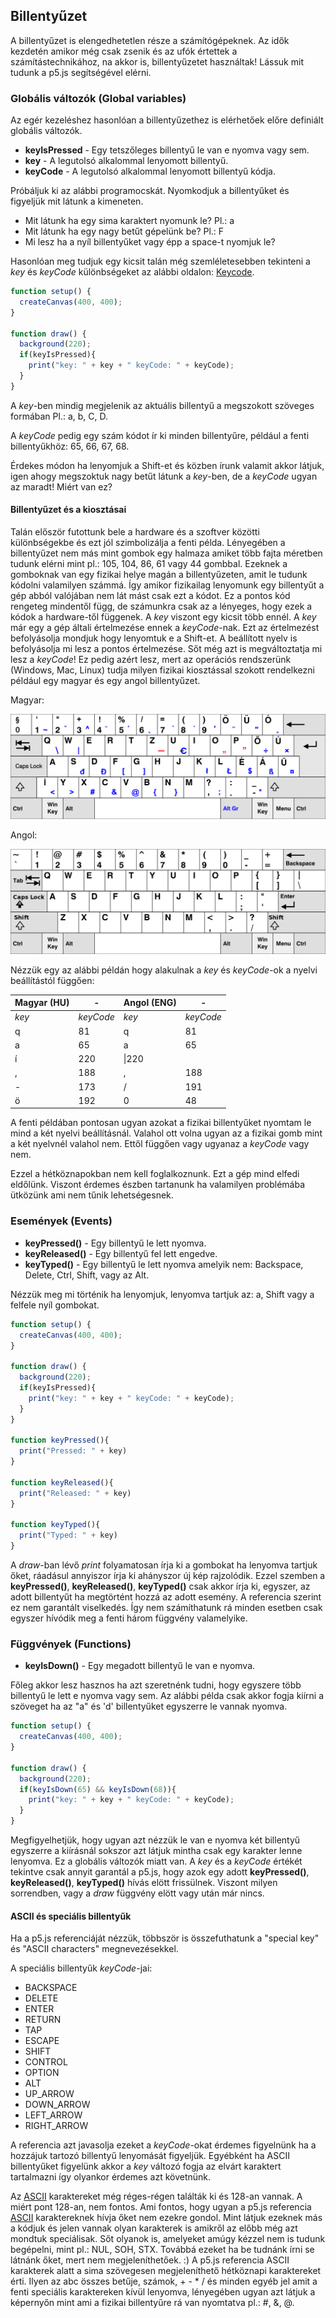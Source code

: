 ## Billentyűzet

A billentyűzet is elengedhetetlen része a számítógépeknek. Az idők kezdetén
amikor még csak zsenik és az ufók értettek a számítástechnikához, na akkor is,
billentyűzetet használtak! Lássuk mit tudunk a p5.js segítségével elérni.

### Globális változók (Global variables)

Az egér kezeléshez hasonlóan a billentyűzethez is elérhetőek előre definiált globális
változók.
 - **keyIsPressed** - Egy tetszőleges billentyű le van e nyomva vagy sem.
 - **key** - A legutolsó alkalommal lenyomott billentyű.
 - **keyCode** - A legutolsó alkalommal lenyomott billentyű kódja.

Próbáljuk ki az alábbi programocskát. Nyomkodjuk a billentyűket és figyeljük mit
látunk a kimeneten.
- Mit látunk ha egy sima karaktert nyomunk le? Pl.: a
- Mit látunk ha egy nagy betűt gépelünk be? Pl.: F
- Mi lesz ha a nyíl billentyűket vagy épp a space-t nyomjuk le?

Hasonlóan meg tudjuk egy kicsit talán még szemléletesebben tekinteni a *key* és *keyCode*
különbségeket az alábbi oldalon: [Keycode](http://keycode.info/).

```JavaScript
function setup() {
  createCanvas(400, 400);
}

function draw() {
  background(220);
  if(keyIsPressed){
    print("key: " + key + " keyCode: " + keyCode);
  }
}
```

A *key*-ben mindig megjelenik az aktuális billentyű a megszokott szöveges formában
Pl.: a, b, C, D.

A *keyCode* pedig egy szám kódot ír ki minden billentyűre, például a fenti billentyűkhöz:
65, 66, 67, 68.

Érdekes módon ha lenyomjuk a Shift-et és közben írunk valamit akkor látjuk, igen ahogy megszoktuk
nagy betűt látunk a *key*-ben, de a *keyCode* ugyan az maradt! Miért van ez?

#### Billentyűzet és a kiosztásai

Talán először futottunk bele a hardware és a szoftver közötti különbségekbe és ezt jól
szimbolizálja a fenti példa. Lényegében a billentyűzet nem más mint gombok egy halmaza amiket
több fajta méretben tudunk elérni mint pl.: 105, 104, 86, 61 vagy 44 gombbal. Ezeknek a gomboknak
van egy fizikai helye magán a billentyűzeten, amit le tudunk kódolni valamilyen számmá. Így
amikor fizikailag lenyomunk egy billentyűt a gép abból valójában nem lát mást csak ezt a kódot. Ez a pontos
kód rengeteg mindentől függ, de számunkra csak az a lényeges, hogy ezek a kódok a hardware-től
függenek.
A *key* viszont egy kicsit több ennél. A *key* már egy a gép általi értelmezése ennek a *keyCode*-nak.
Ezt az értelmezést befolyásolja  mondjuk hogy lenyomtuk e a Shift-et. A beállított nyelv is befolyásolja mi lesz
a pontos értelmezése. Sőt még azt is megváltoztatja mi lesz a *keyCode*! Ez pedig azért lesz, mert
az operációs rendszerünk (Windows, Mac, Linux) tudja milyen fizikai kiosztással szokott rendelkezni
például egy magyar és egy angol billentyűzet.

Magyar:

![Magyar](hun-keyboard.png)

Angol:

![Angol](en-us-keyboard.png)

Nézzük egy az alábbi példán hogy alakulnak a *key* és *keyCode*-ok a nyelvi beállítástól
függően:

Magyar (HU) |-| Angol (ENG) |-  
 ------------ | ------ | ---------- | -------
 *key* | *keyCode* | *key* | *keyCode*
 q|81|q|81
 a|65|a|65
 í|220|\\|220
 ,|188|,|188
 -|173|/|191
 ö|192|0|48

A fenti példában pontosan ugyan azokat a fizikai billentyűket nyomtam le mind a két
nyelvi beállításnál. Valahol ott volna ugyan az a fizikai gomb mint a két nyelvnél
valahol nem. Ettől függően vagy ugyanaz a *keyCode* vagy nem.

Ezzel a hétköznapokban nem kell foglalkoznunk. Ezt a gép mind elfedi eldőlünk.
Viszont érdemes észben tartanunk ha valamilyen problémába ütközünk ami nem tűnik
lehetségesnek.

### Események (Events)
 - **keyPressed()** - Egy billentyű le lett nyomva.
 - **keyReleased()** - Egy billentyű fel lett engedve.
 - **keyTyped()** - Egy billentyű le lett nyomva amelyik nem: Backspace, Delete,
 Ctrl, Shift, vagy az Alt.

Nézzük meg mi történik ha lenyomjuk, lenyomva tartjuk az: a, Shift vagy a felfele
nyíl gombokat.

```JavaScript
function setup() {
  createCanvas(400, 400);
}

function draw() {
  background(220);
  if(keyIsPressed){
    print("key: " + key + " keyCode: " + keyCode);
  }
}

function keyPressed(){
  print("Pressed: " + key)
}

function keyReleased(){
  print("Released: " + key)
}

function keyTyped(){
  print("Typed: " + key)
}
```

A *draw*-ban lévő *print* folyamatosan írja ki a gombokat ha lenyomva tartjuk őket, ráadásul
annyiszor írja ki ahányszor új kép rajzolódik.
Ezzel szemben a **keyPressed()**, **keyReleased()**, **keyTyped()** csak akkor írja ki, egyszer, az adott
billentyűt ha megtörtént hozzá az adott esemény. A referencia szerint ez nem garantált
viselkedés. Így nem számíthatunk rá minden esetben csak egyszer hívódik meg a fenti
három függvény valamelyike.

 ### Függvények (Functions)
 - **keyIsDown()** - Egy megadott billentyű le van e nyomva.

Főleg akkor lesz hasznos ha azt szeretnénk tudni, hogy egyszere több billentyű le
lett e nyomva vagy sem.
Az alábbi példa csak akkor fogja kiírni a szöveget ha az "a" és 'd' billentyűket
egyszerre le vannak nyomva.

```JavaScript
function setup() {
  createCanvas(400, 400);
}

function draw() {
  background(220);
  if(keyIsDown(65) && keyIsDown(68)){
    print("key: " + key + " keyCode: " + keyCode);
  }
}
```

Megfigyelhetjük, hogy ugyan azt nézzük le van e nyomva két billentyű egyszerre a
kiírásnál sokszor azt látjuk mintha csak egy karakter lenne lenyomva.
Ez a globális változók miatt van. A *key* és a *keyCode* értékét tekintve csak annyit
garantál a p5.js, hogy azok egy adott **keyPressed()**, **keyReleased()**, **keyTyped()**
hívás elött frissülnek. Viszont milyen sorrendben, vagy a *draw* függvény elött vagy
után már nincs.

#### ASCII és speciális billentyűk
Ha a p5.js referenciáját nézzük, többször is összefuthatunk a "special key" és "ASCII characters"
megnevezésekkel.

A speciális billentyűk *keyCode*-jai:
- BACKSPACE
- DELETE
- ENTER
- RETURN
- TAP
- ESCAPE
- SHIFT
- CONTROL
- OPTION
- ALT
- UP_ARROW
- DOWN_ARROW
- LEFT_ARROW
- RIGHT_ARROW

A referencia azt javasolja ezeket a *keyCode*-okat érdemes figyelnünk ha a hozzájuk tartozó
billentyű lenyomását figyeljük. Egyébként ha ASCII billentyűket figyelünk akkor a
*key* változó fogja az elvárt karaktert tartalmazni így olyankor érdemes azt követnünk.

Az [ASCII](http://www.asciitable.com/) karaktereket még réges-régen találták ki és
128-an vannak. A miért pont 128-an, nem fontos. Ami fontos, hogy ugyan a p5.js referencia
[ASCII](http://www.asciitable.com/) karaktereknek hívja őket nem ezekre gondol.
Mint látjuk ezeknek más a kódjuk és jelen vannak olyan karakterek is amikről az előbb
még azt mondtuk speciálisak. Sőt olyanok
is, amelyeket amúgy kézzel nem is tudunk begépelni, mint pl.: NUL, SOH, STX. Továbbá
ezeket ha be tudnánk írni se látnánk őket, mert nem megjeleníthetőek. :)
A p5.js referencia ASCII karakterek alatt a sima szövegesen megjeleníthető hétköznapi
karaktereket érti. Ilyen az abc összes betűje, számok, + - * / és minden egyéb jel
amit a fenti speciális karaktereken kívül lenyomva, lényegében ugyan azt látjuk a képernyőn
mint ami a fizikai billentyűre rá van nyomtatva pl.: #, &, @.
